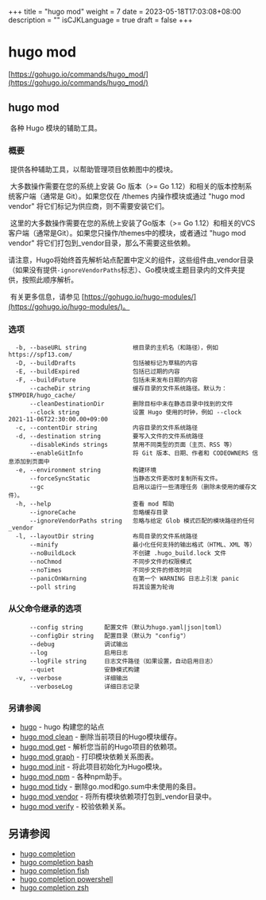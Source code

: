 +++
title = "hugo mod"
weight = 7
date = 2023-05-18T17:03:08+08:00
description = ""
isCJKLanguage = true
draft = false
+++

# hugo mod

[https://gohugo.io/commands/hugo_mod/](https://gohugo.io/commands/hugo_mod/)

## hugo mod 

​	各种 Hugo 模块的辅助工具。

### 概要

​	提供各种辅助工具，以帮助管理项目依赖图中的模块。

​	大多数操作需要在您的系统上安装 Go 版本（>= Go 1.12）和相关的版本控制系统客户端（通常是 Git）。如果您仅在 /themes 内操作模块或通过 "hugo mod vendor" 将它们标记为供应商，则不需要安装它们。

​	这里的大多数操作需要在您的系统上安装了Go版本（>= Go 1.12）和相关的VCS客户端（通常是Git）。如果您只操作/themes中的模块，或者通过 "hugo mod vendor" 将它们打包到_vendor目录，那么不需要这些依赖。  

​	请注意，Hugo将始终首先解析站点配置中定义的组件，这些组件由_vendor目录（如果没有提供`-ignoreVendorPaths`标志）、Go模块或主题目录内的文件夹提供，按照此顺序解析。

​	有关更多信息，请参见 [https://gohugo.io/hugo-modules/](https://gohugo.io/hugo-modules/)。

### 选项 

```
  -b, --baseURL string             根目录的主机名（和路径），例如 https://spf13.com/
  -D, --buildDrafts                包括被标记为草稿的内容
  -E, --buildExpired               包括已过期的内容
  -F, --buildFuture                包括未来发布日期的内容
      --cacheDir string            缓存目录的文件系统路径。默认为：$TMPDIR/hugo_cache/
      --cleanDestinationDir        删除目标中未在静态目录中找到的文件
      --clock string               设置 Hugo 使用的时钟，例如 --clock 2021-11-06T22:30:00.00+09:00
  -c, --contentDir string          内容目录的文件系统路径
  -d, --destination string         要写入文件的文件系统路径
      --disableKinds strings       禁用不同类型的页面（主页、RSS 等）
      --enableGitInfo              将 Git 版本、日期、作者和 CODEOWNERS 信息添加到页面中
  -e, --environment string         构建环境
      --forceSyncStatic            当静态文件更改时复制所有文件。
      --gc                         启用以运行一些清理任务（删除未使用的缓存文件）。
  -h, --help                       查看 mod 帮助
      --ignoreCache                忽略缓存目录
      --ignoreVendorPaths string   忽略与给定 Glob 模式匹配的模块路径的任何 _vendor
  -l, --layoutDir string           布局目录的文件系统路径
      --minify                     最小化任何支持的输出格式（HTML、XML 等）
      --noBuildLock                不创建 .hugo_build.lock 文件
      --noChmod                    不同步文件的权限模式
      --noTimes                    不同步文件的修改时间
      --panicOnWarning             在第一个 WARNING 日志上引发 panic
      --poll string                将其设置为轮询

```

### 从父命令继承的选项

```
	  --config string      配置文件（默认为hugo.yaml|json|toml）
      --configDir string   配置目录（默认为 "config"）
      --debug              调试输出
      --log                启用日志
      --logFile string     日志文件路径（如果设置，自动启用日志）
      --quiet              安静模式构建
  -v, --verbose            详细输出
      --verboseLog         详细日志记录
```

### 另请参阅 

- [hugo](https://gohugo.io/commands/hugo/) - hugo 构建您的站点
- [hugo mod clean](https://gohugo.io/commands/hugo_mod_clean/) - 删除当前项目的Hugo模块缓存。 
- [hugo mod get](https://gohugo.io/commands/hugo_mod_get/) - 解析您当前的Hugo项目的依赖项。 
- [hugo mod graph](https://gohugo.io/commands/hugo_mod_graph/) - 打印模块依赖关系图表。 
- [hugo mod init](https://gohugo.io/commands/hugo_mod_init/) - 将此项目初始化为Hugo模块。 
- [hugo mod npm](https://gohugo.io/commands/hugo_mod_npm/) - 各种npm助手。 
- [hugo mod tidy](https://gohugo.io/commands/hugo_mod_tidy/) - 删除go.mod和go.sum中未使用的条目。 
- [hugo mod vendor](https://gohugo.io/commands/hugo_mod_vendor/) - 将所有模块依赖项打包到_vendor目录中。 
- [hugo mod verify](https://gohugo.io/commands/hugo_mod_verify/) - 校验依赖关系。 

## 另请参阅

- [hugo completion](https://gohugo.io/commands/hugo_completion/)
- [hugo completion bash](https://gohugo.io/commands/hugo_completion_bash/)
- [hugo completion fish](https://gohugo.io/commands/hugo_completion_fish/)
- [hugo completion powershell](https://gohugo.io/commands/hugo_completion_powershell/)
- [hugo completion zsh](https://gohugo.io/commands/hugo_completion_zsh/)
